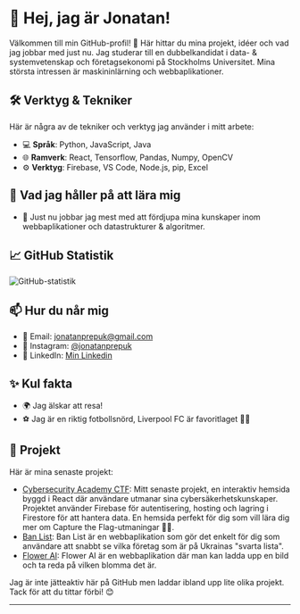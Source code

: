 # 👋 Hej, jag är Jonatan!

Välkommen till min GitHub-profil! 🚀 Här hittar du mina projekt, idéer och vad jag jobbar med just nu. Jag studerar till en dubbelkandidat i data- & systemvetenskap och företagsekonomi på Stockholms Universitet. Mina största intressen är maskininlärning och webbaplikationer.

## 🛠️ Verktyg & Tekniker

Här är några av de tekniker och verktyg jag använder i mitt arbete:

- 💻 **Språk**: Python, JavaScript, Java 
- 🌐 **Ramverk**: React, Tensorflow, Pandas, Numpy, OpenCV
- ⚙️ **Verktyg**: Firebase, VS Code, Node.js, pip, Excel

## 🌱 Vad jag håller på att lära mig

- 🔭 Just nu jobbar jag mest med att fördjupa mina kunskaper inom webbaplikationer och datastrukturer & algoritmer. 

## 📈 GitHub Statistik

![GitHub-statistik](https://github-readme-stats.vercel.app/api?username=jonatanprepuk&show_icons=true&theme=radical)

## 📫 Hur du når mig

- 📧 Email: [jonatanprepuk@gmail.com](mailto:jonatanprepuk@gmail.com)
- 📸 Instagram: [@jonatanprepuk](https://www.instagram.com/jonatanprepuk/?hl=en)
- 💼 LinkedIn: [Min Linkedin](https://www.linkedin.com/in/jonatanprepuk/)

## ✨ Kul fakta

- 🌍 Jag älskar att resa!
- ⚽️ Jag är en riktig fotbollsnörd, Liverpool FC är favoritlaget 🐦‍🔥

## 📂 Projekt

Här är mina senaste projekt:

- [Cybersecurity Academy CTF](https://ctf-csa.web.app/): Mitt senaste projekt, en interaktiv hemsida byggd i React där användare utmanar sina cybersäkerhetskunskaper. Projektet använder Firebase för autentisering, hosting och lagring i Firestore för att hantera data. En hemsida perfekt för dig som vill lära dig mer om Capture the Flag-utmaningar 🏴‍☠️.
- [Ban List](https://github.com/Jonatanprepuk/Ban-List): Ban List är en webbaplikation som gör det enkelt för dig som användare att snabbt se vilka företag som är på Ukrainas "svarta lista". 
- [Flower AI](https://github.com/Jonatanprepuk/Flower-AI-App): Flower AI är en webbaplikation där man kan ladda upp en bild och ta reda på vilken blomma det är.

Jag är inte jätteaktiv här på GitHub men laddar ibland upp lite olika projekt. 
Tack för att du tittar förbi! 😊 

---

<!--
**Jonatanprepuk/Jonatanprepuk** is a ✨ _special_ ✨ repository because its `README.md` (this file) appears on your GitHub profile.

Here are some ideas to get you started:

- 🔭 I’m currently working on ...
- 🌱 I’m currently learning ...
- 👯 I’m looking to collaborate on ...
- 🤔 I’m looking for help with ...
- 💬 Ask me about ...
- 📫 How to reach me: ...
- 😄 Pronouns: ...
- ⚡ Fun fact: ...
-->

